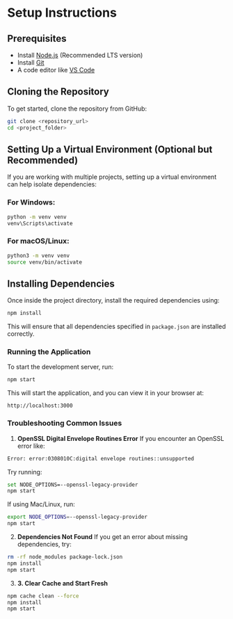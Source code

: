 # Setup Instructions

## Prerequisites
- Install [Node.js](https://nodejs.org/) (Recommended LTS version)
- Install [Git](https://git-scm.com/)
- A code editor like [VS Code](https://code.visualstudio.com/)

## Cloning the Repository
To get started, clone the repository from GitHub:
```sh
git clone <repository_url>
cd <project_folder>
```

## Setting Up a Virtual Environment (Optional but Recommended)
If you are working with multiple projects, setting up a virtual environment can help isolate dependencies:

### For Windows:
```sh
python -m venv venv
venv\Scripts\activate
```

### For macOS/Linux:
```sh
python3 -m venv venv
source venv/bin/activate
```

## Installing Dependencies
Once inside the project directory, install the required dependencies using:
```sh
npm install
```
This will ensure that all dependencies specified in `package.json` are installed correctly.

### Running the Application
To start the development server, run:
```sh
npm start
```
This will start the application, and you can view it in your browser at:
```
http://localhost:3000
```


### Troubleshooting Common Issues
1. **OpenSSL Digital Envelope Routines Error**
If you encounter an OpenSSL error like:
```sh
Error: error:0308010C:digital envelope routines::unsupported
```
Try running:
```sh
set NODE_OPTIONS=--openssl-legacy-provider
npm start
```
If using Mac/Linux, run:
```sh
export NODE_OPTIONS=--openssl-legacy-provider
npm start
```
2. **Dependencies Not Found**
If you get an error about missing dependencies, try:
```sh
rm -rf node_modules package-lock.json
npm install
npm start
```
3. **3. Clear Cache and Start Fresh**
```sh
npm cache clean --force
npm install
npm start
```


